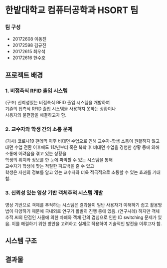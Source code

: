 # 한밭대학교 컴퓨터공학과 HSORT 팀

### 팀 구성
- 20172608 이동진
- 20172598 김규진
- 20172615 최우석
- 20172616 한수호

## 프로젝트 배경

### 1. 비접촉식 RFID 출입 시스템
(구조)
신뢰성있는 비접촉식 RFID 출입 시스템을 개발하여<br>
기존의 접촉식 RFID 출입 시스템을 사용하지 못하는 상황이나<br>
사용자의 불편함을 해결하고자 함.<br>

### 2. 교수자와 학생 간의 소통 문제
(기사)
코로나19 팬데믹 이후 비대면 수업으로 인해 교수자-학생 소통이 원활하지 않고<br>
대면 수업 전환 이후에도 1학년부터 혹은 복학 후 비대면 수업을 경험한 상황 등에 의해<br>
소통에 어려움을 겪고 있는 상황을<br>
학생의 위치와 정보를 한 눈에 파악할 수 있는 시스템을 통해<br>
교수자가 학생에 맞는 적절한 피드백을 줄 수 있고<br>
학생은 자신의 정보를 알고 있는 교수자와 더욱 적극적으로 소통할 수 있는 효과를 기대함.<br>

### 3. 신뢰성 있는 영상 기반 객체추적 시스템 개발
영상 기반으로 객체를 추적하는 시스템은 결과물이 일반 사용자가 이해하기 쉽고
활용방법이 다양하기 때문에 국내외로 연구가 활발히 진행 중에 있음.
(연구사례)
하지만 객체추적 AI의 단점인 사물에 의한 차폐와 객체 간의 겹침으로 인한 ID switching 문제가 있음.
이를 해결하기 위한 방안을 고려하고 실제로 적용하여 기술적인 발전을 이루고자 함.

## 시스템 구조

## 결과물

